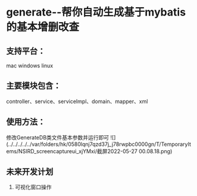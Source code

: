 # generate--帮你自动生成基于mybatis的基本增删改查

## 支持平台：
mac windows linux

## 主要模块包含：
controller、service、serviceImpl、domain、mapper、xml

## 使用方法：
修改GenerateDB类文件基本参数并运行即可
![](../../../../../var/folders/hk/0580lqnj7qzd37j_j78rwpbc0000gn/T/TemporaryItems/NSIRD_screencaptureui_xjYMxi/截屏2022-05-27 00.08.18.png)

## 未来开发计划
1. 可视化窗口操作
